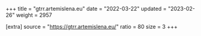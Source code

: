 +++
title = "gtrr.artemislena.eu"
date = "2022-03-22"
updated = "2023-02-26"
weight = 2957

[extra]
source = "https://gtrr.artemislena.eu/"
ratio = 80
size = 3
+++
